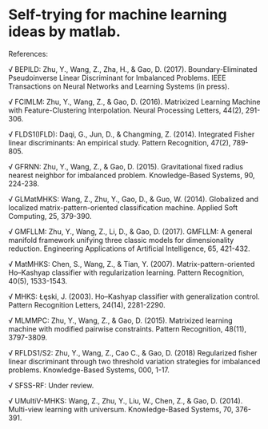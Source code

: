 # Self-trying for machine learning ideas by matlab.

References:

√ BEPILD:
Zhu, Y., Wang, Z., Zha, H., & Gao, D. (2017). Boundary-Eliminated Pseudoinverse Linear Discriminant for Imbalanced Problems. IEEE Transactions on Neural Networks and Learning Systems (in press).

√ FCIMLM:
Zhu, Y., Wang, Z., & Gao, D. (2016). Matrixized Learning Machine with Feature-Clustering Interpolation. Neural Processing Letters, 44(2), 291-306.

√ FLDS1(IFLD):
Daqi, G., Jun, D., & Changming, Z. (2014). Integrated Fisher linear discriminants: An empirical study. Pattern Recognition, 47(2), 789-805.

√ GFRNN:
Zhu, Y., Wang, Z., & Gao, D. (2015). Gravitational fixed radius nearest neighbor for imbalanced problem. Knowledge-Based Systems, 90, 224-238.

√ GLMatMHKS:
Wang, Z., Zhu, Y., Gao, D., & Guo, W. (2014). Globalized and localized matrix-pattern-oriented classification machine. Applied Soft Computing, 25, 379-390.

√ GMFLLM:
Zhu, Y., Wang, Z., Li, D., & Gao, D. (2017). GMFLLM: A general manifold framework unifying three classic models for dimensionality reduction. Engineering Applications of Artificial Intelligence, 65, 421-432.

√ MatMHKS:
Chen, S., Wang, Z., & Tian, Y. (2007). Matrix-pattern-oriented Ho–Kashyap classifier with regularization learning. Pattern Recognition, 40(5), 1533-1543.

√ MHKS:
Łęski, J. (2003). Ho–Kashyap classifier with generalization control. Pattern Recognition Letters, 24(14), 2281-2290.

√ MLMMPC:
Zhu, Y., Wang, Z., & Gao, D. (2015). Matrixized learning machine with modified pairwise constraints. Pattern Recognition, 48(11), 3797-3809.

√ RFLDS1/S2:
Zhu, Y., Wang, Z., Cao C., & Gao, D. (2018) Regularized fisher linear discriminant through two threshold variation strategies for imbalanced problems. Knowledge-Based Systems, 000, 1-17.

√ SFSS-RF:
Under review.

√ UMultiV-MHKS:
Wang, Z., Zhu, Y., Liu, W., Chen, Z., & Gao, D. (2014). Multi-view learning with universum. Knowledge-Based Systems, 70, 376-391.
